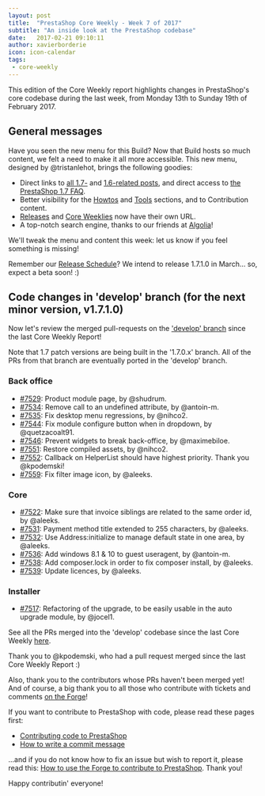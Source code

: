 ```yaml
---
layout: post
title:  "PrestaShop Core Weekly - Week 7 of 2017"
subtitle: "An inside look at the PrestaShop codebase"
date:   2017-02-21 09:10:11
author: xavierborderie
icon: icon-calendar
tags:
 - core-weekly
---
```


This edition of the Core Weekly report highlights changes in PrestaShop's core codebase during the last week, from Monday 13th to Sunday 19th of February 2017.


## General messages

Have you seen the new menu for this Build? Now that Build hosts so much content, we felt a need to make it all more accessible. This new menu, designed by @tristanlehot, brings the following goodies:

* Direct links to [all 1.7-](http://build.prestashop.com/tag/1.7/) and [1.6-related posts](http://build.prestashop.com/tag/1.6/), and direct access to [the PrestaShop 1.7 FAQ](http://build.prestashop.com/news/prestashop-1-7-faq/).
* Better visibility for the [Howtos](http://build.prestashop.com/how-tos/) and [Tools](http://build.prestashop.com/tools/) sections, and to Contribution content.
* [Releases](http://build.prestashop.com/tag/releases/) and [Core Weeklies](http://build.prestashop.com/tag/core-weekly/) now have their own URL.
* A top-notch search engine, thanks to our friends at [Algolia](https://www.algolia.com/)!

We'll tweak the menu and content this week: let us know if you feel something is missing!

Remember our [Release Schedule](http://build.prestashop.com/news/announcing-our-2017-release-schedule/)? We intend to release 1.7.1.0 in March... so, expect a beta soon! :)


## Code changes in 'develop' branch (for the next minor version, v1.7.1.0)

Now let's review the merged pull-requests on the ['develop' branch](https://github.com/PrestaShop/PrestaShop/tree/develop) since the last Core Weekly Report!

Note that 1.7 patch versions are being built in the '1.7.0.x' branch. All of the PRs from that branch are eventually ported in the 'develop' branch.


### Back office

* [#7529](https://github.com/PrestaShop/PrestaShop/pull/7529): Product module page, by @shudrum.
* [#7534](https://github.com/PrestaShop/PrestaShop/pull/7534): Remove call to an undefined attribute, by @antoin-m.
* [#7535](https://github.com/PrestaShop/PrestaShop/pull/7535): Fix desktop menu regressions, by @nihco2.
* [#7544](https://github.com/PrestaShop/PrestaShop/pull/7544): Fix module configure button when in dropdown, by @quetzacoalt91.
* [#7546](https://github.com/PrestaShop/PrestaShop/pull/7546): Prevent widgets to break back-office, by @maximebiloe.
* [#7551](https://github.com/PrestaShop/PrestaShop/pull/7551): Restore compiled assets, by @nihco2.
* [#7552](https://github.com/PrestaShop/PrestaShop/pull/7552): Callback on HelperList should have highest priority. Thank you @kpodemski!
* [#7559](https://github.com/PrestaShop/PrestaShop/pull/7559): Fix filter image icon, by @aleeks.


### Core

* [#7522](https://github.com/PrestaShop/PrestaShop/pull/7522): Make sure that invoice siblings are related to the same order id, by @aleeks.
* [#7531](https://github.com/PrestaShop/PrestaShop/pull/7531): Payment method title extended to 255 characters, by @aleeks.
* [#7532](https://github.com/PrestaShop/PrestaShop/pull/7532): Use Address:initialize to manage default state in one area, by @aleeks.
* [#7536](https://github.com/PrestaShop/PrestaShop/pull/7536): Add windows 8.1 & 10 to guest useragent, by @antoin-m.
* [#7538](https://github.com/PrestaShop/PrestaShop/pull/7538): Add composer.lock in order to fix composer install, by @aleeks.
* [#7539](https://github.com/PrestaShop/PrestaShop/pull/7539): Update licences, by @aleeks.


### Installer

* [#7517](https://github.com/PrestaShop/PrestaShop/pull/7517): Refactoring of the upgrade, to be easily usable in the auto upgrade module, by @jocel1.


See all the PRs merged into the 'develop' codebase since the last Core Weekly [here](https://github.com/PrestaShop/PrestaShop/pulls?utf8=%E2%9C%93&q=is%3Apr%20merged%3A2017-02-13..2017-02-19%20is%3Aclosed%20base%3Adevelop).


Thank you to @kpodemski, who had a pull request merged since the last Core Weekly Report :)

Also, thank you to the contributors whose PRs haven't been merged yet! And of course, a big thank you to all those who contribute with tickets and comments [on the Forge](http://forge.prestashop.com/secure/CreateIssue%21default.jspa?selectedProjectId=11322&issuetype=1)!

If you want to contribute to PrestaShop with code, please read these pages first:

 * [Contributing code to PrestaShop](http://doc.prestashop.com/display/PS16/Contributing+code+to+PrestaShop)
 * [How to write a commit message](http://doc.prestashop.com/display/PS16/How+to+write+a+commit+message)

...and if you do not know how to fix an issue but wish to report it, please read this: [How to use the Forge to contribute to PrestaShop](http://doc.prestashop.com/display/PS16/How+to+use+the+Forge+to+contribute+to+PrestaShop). Thank you!

Happy contributin' everyone!
